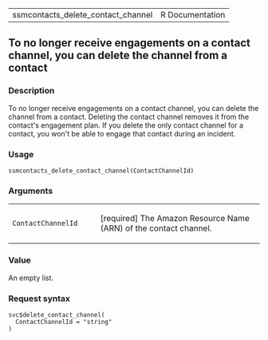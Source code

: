 <table style="width: 100%;">
<tbody>
<tr class="odd">
<td>ssmcontacts_delete_contact_channel</td>
<td style="text-align: right;">R Documentation</td>
</tr>
</tbody>
</table>

## To no longer receive engagements on a contact channel, you can delete the channel from a contact

### Description

To no longer receive engagements on a contact channel, you can delete
the channel from a contact. Deleting the contact channel removes it from
the contact's engagement plan. If you delete the only contact channel
for a contact, you won't be able to engage that contact during an
incident.

### Usage

    ssmcontacts_delete_contact_channel(ContactChannelId)

### Arguments

<table>
<colgroup>
<col style="width: 35%" />
<col style="width: 65%" />
</colgroup>
<tbody>
<tr class="odd">
<td><code
id="ssmcontacts_delete_contact_channel_:_ContactChannelId">ContactChannelId</code></td>
<td><p>[required] The Amazon Resource Name (ARN) of the contact
channel.</p></td>
</tr>
</tbody>
</table>

### Value

An empty list.

### Request syntax

    svc$delete_contact_channel(
      ContactChannelId = "string"
    )
